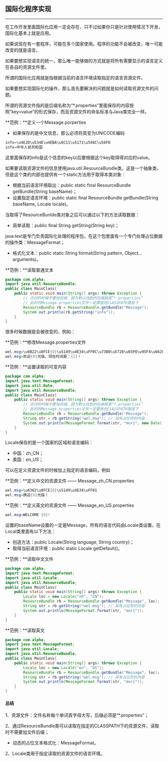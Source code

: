 ## 国际化程序实现

---

在工作开发里面国际化应用一定会存在，只不过如果你只是针对使用情况下开发，国际化基本上就是应用。

如果说现在有一套程序，可能在多个国家使用。程序的功能不会被改变，唯一可能改变的就是语言。

如果要想实现语言的统一，那么唯一能够做的方式就是将所有需要显示的语言定义在各自的资源文件里。

所谓的国际化应用就是指根据当前的语言环境读取指定的语言资源文件。

如果要想实现国际化的操作，那么首先要解决的问题就是如何读取资源文件的问题。

所谓的资源文件指的是后缀名称为“*.properties”里面保存的内容按照“key=value”的形式保存，而且资源文件的命名标准与Java类完全一样。

**范例：**定义一个Message.porperties

* 如果保存的是中文信息，那么必须将其变为UNICODE编码

```java
info=\u4E2D\u534E\u4EBA\u6C11\u5171\u548C\u56FD
info=中华人民共和国
```

这里面保存的info是这个信息的key以后要根据这个key取得得对应的value。

如果要读取资源文件的信息使用java.util.ResourceBundle类，这是一个抽象类，但是这个类的内部也提供有一个static方法用于取得本类对象：

* 根据当前语言环境取出：public static final ResourceBundle getBundle(String baseName)；
* 设置指定语言环境：public static final ResourceBundle getBundle(String baseName, Locale locale)。

当取得了ResourceBunlde类对象之后可以通过以下的方法读取数据：

* 简单读取：public final String getString(String key)；

java.text是专门负责国际化处理的程序包，在这个包里面有一个专门处理占位数据的操作类：MessageFormat；

* 格式化文本：public static String format(String pattern, Object... arguments)。

**范例：**读取普通文本

```java
package com.alpha;
import java.util.ResourceBundle;
public class MainClass{ 
	public static void main(String[] args) throws Exception {
		// 访问的时候不要加后缀，因为默认找到的后缀就是“*.properties”
		// 此时的Message.properties文件一定要放在CLASSPATH路径下
		ResourceBundle rb = ResourceBundle.getBundle("Message");
		System.out.println(rb.getString("info"));
	}
}
```

很多时候数据是会被改变的，例如：

**范例：**修改Message.properties文件

```java
wel.msg=\u6B22\u8FCE{0}\u5149\u4E34\uFF0C\u73B0\u5728\u65F6\u95F4\u662F\uFF1A{1}\uFF01
wel.msg=欢迎{0}光临，现在时间是：{1}！
```

**范例：**设置读取的可变内容

```java
package com.alpha;
import java.text.MessageFormat;
import java.util.Date;
import java.util.ResourceBundle;
public class MainClass{ 
	public static void main(String[] args) throws Exception {
		// 访问的时候不要加后缀，因为默认找到的后缀就是“*.properties”
		// 此时的Message.properties文件一定要放在CLASSPATH路径下
		ResourceBundle rb = ResourceBundle.getBundle("Message");
		String str = rb.getString("wel.msg"); // 具有占位符的内容
		System.out.println(MessageFormat.format(str, "mori", new Date()));
	}
}
```
Locale保存的是一个国家的区域和语言编码：

* 中国：zh_CN；
* 美国：en_US；

可以在定义资源文件的时候加上指定的语言编码，例如

**范例：**定义中文的资源文件 —— Message_zh_CN.properties

```java
wel.msg=\u6362\u8FCE{0}\u5149\u4E34\uFF01
wel.msg=换迎{0}光临！
```

**范例：**定义英文的资源文件 —— Message_en_US.properties

```java
wel.msg=WELCOME {0}!
```

设置的baseName设置的一定是Message，所有的语言代码由Locale类设置，在Local类里面有以下方法：

* 创造方法：public Locale(String language, String country)；
* 取得当前语言环境：public static Locale getDefault()。

**范例：**读取中文文件

```java
package com.alpha;
import java.text.MessageFormat;
import java.util.Locale;
import java.util.ResourceBundle;
public class MainClass{ 
	public static void main(String[] args) throws Exception {
		Locale loc = new Locale("zh", "CN");
		ResourceBundle rb = ResourceBundle.getBundle("Message", loc);
		String str = rb.getString("wel.msg"); // 具有占位符的内容
		System.out.println(MessageFormat.format(str, "mori"));
	}
}
```

**范例：**读取英文

```java
package com.alpha;
import java.text.MessageFormat;
import java.util.Locale;
import java.util.ResourceBundle;
public class MainClass{ 
	public static void main(String[] args) throws Exception {
		Locale loc = new Locale("en", "US");
		ResourceBundle rb = ResourceBundle.getBundle("Message", loc);
		String str = rb.getString("wel.msg"); // 具有占位符的内容
		System.out.println(MessageFormat.format(str, "mori"));
	}
}
```

#### 总结

1、资源文件：文件名称每个单词首字母大写，后缀必须是“*.properties”；

2、通过ResourceBundle类可以读取在指定的CLASSPATH下的资源文件，读取时不需要加文件后缀；

  * 动态的占位文本格式化：MessageFormat。

2、Locale类用于指定读取的资源文件的语言环境。

```java
```

